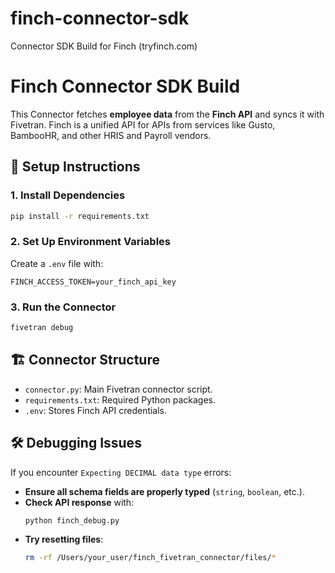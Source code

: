 # finch-connector-sdk
Connector SDK Build for Finch (tryfinch.com)
# &#x20;Finch Connector SDK Build

This  Connector fetches **employee data** from the **Finch API** and syncs it with Fivetran. Finch is a unified API for APIs from services like Gusto, BambooHR, and other HRIS and Payroll vendors.

## 🔧 Setup Instructions

### 1. Install Dependencies

```sh
pip install -r requirements.txt
```

### 2. Set Up Environment Variables

Create a `.env` file with:

```
FINCH_ACCESS_TOKEN=your_finch_api_key
```

### 3. Run the Connector

```sh
fivetran debug
```

## 🏗️ Connector Structure

- `connector.py`: Main Fivetran connector script.
- `requirements.txt`: Required Python packages.
- `.env`: Stores Finch API credentials.

## 🛠️ Debugging Issues

If you encounter `Expecting DECIMAL data type` errors:

- **Ensure all schema fields are properly typed** (`string`, `boolean`, etc.).
- **Check API response** with:
  ```sh
  python finch_debug.py
  ```
- **Try resetting files**:
  ```sh
  rm -rf /Users/your_user/finch_fivetran_connector/files/*
  ```

